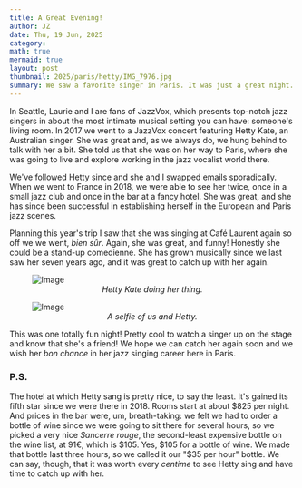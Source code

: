 ```yaml
---
title: A Great Evening!
author: JZ
date: Thu, 19 Jun, 2025
category: 
math: true
mermaid: true
layout: post
thumbnail: 2025/paris/hetty/IMG_7976.jpg
summary: We saw a favorite singer in Paris. It was just a great night.
---  
```

In Seattle, Laurie and I are fans of JazzVox, which presents top-notch jazz singers in about the most intimate musical setting you can have: someone's living room. In 2017 we went to a JazzVox concert featuring Hetty Kate, an Australian singer. She was great and, as we always do, we hung behind to talk with her a bit. She told us that she was on her way to Paris, where she was going to live and explore working in the jazz vocalist world there. 


We've followed Hetty since and she and I swapped emails sporadically. When we went to France in 2018, we were able to see her twice, once in a small jazz club and once in the bar at a fancy hotel. She was great, and she has since been successful in establishing herself in the European and Paris jazz scenes.

Planning this year's trip I saw that she was singing at Café Laurent again so off we we went, <em>bien sûr</em>. Again, she was great, and funny! Honestly she could be a stand-up comedienne. She has grown musically since we last saw her seven years ago, and it was great to catch up with her again.

<figure>
    <img class= 'portrait'  src="{{ "2025/paris/hetty/IMG_7977.jpg" | prepend: site.imageurl | prepend: site.baseurl  }}" alt="Image" />
        <figcaption style='text-align: center;' ><em>Hetty Kate doing her thing.</em></figcaption>
</figure>

<figure >
    <img class='portrait' src="{{ "2025/paris/hetty/Hetty.jpg" | prepend: site.imageurl | prepend: site.baseurl  }}" alt="Image" />
    <figcaption  style='text-align: center;'><em>A selfie of us and Hetty.</em></figcaption>
</figure>

This was one totally fun night! Pretty cool to watch a singer up on the stage and know that she's a friend! We hope we can catch her again soon and we wish her <em>bon chance</em> in her jazz singing career here in Paris.

<h3>P.S.</h3>
The hotel at which Hetty sang is pretty nice, to say the least. It's gained its fifth star since we were there in 2018. Rooms start at about $825 per night. And prices in the bar were, um, breath-taking: we felt we had to order a bottle of wine since we were going to sit there for several hours, so we picked a very nice <em>Sancerre rouge</em>, the second-least expensive bottle on the wine list, at 91€, which is $105. Yes, $105 for a bottle of wine. We made that bottle last three hours, so we called it our "$35 per hour" bottle. We can say, though, that it was worth every <em>centime</em> to see Hetty sing and have time to catch up with her.